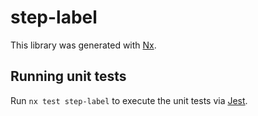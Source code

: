 # step-label

This library was generated with [Nx](https://nx.dev).

## Running unit tests

Run `nx test step-label` to execute the unit tests via [Jest](https://jestjs.io).
